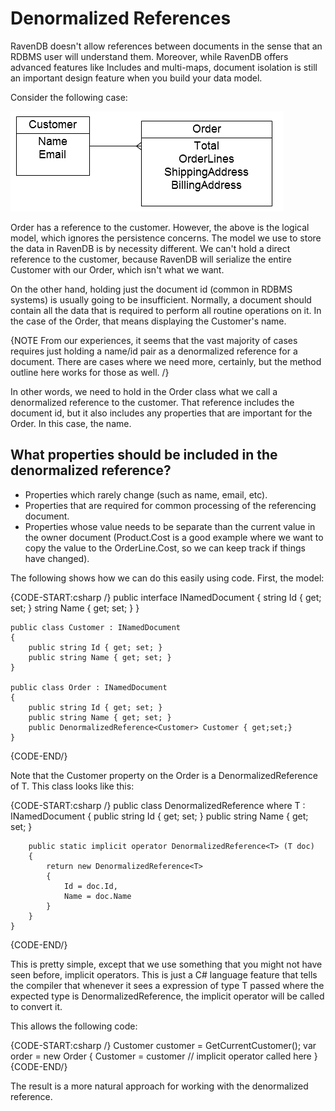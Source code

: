 # Denormalized References

RavenDB doesn't allow references between documents in the sense that an RDBMS user will understand them. Moreover, while RavenDB offers advanced features like Includes and multi-maps, document isolation is still an important design feature when you build your data model.

Consider the following case:

![Figure 1: Denormalized References](images/denormalized_references_faq.png)

Order has a reference to the customer. However, the above is the logical model, which ignores the persistence concerns. The model we use to store the data in RavenDB is by necessity different. We can't hold a direct reference to the customer, because RavenDB will serialize the entire Customer with our Order, which isn't what we want.

On the other hand, holding just the document id (common in RDBMS systems) is usually going to be insufficient. Normally, a document should contain all the data that is required to perform all routine operations on it. In the case of the Order, that means displaying the Customer's name.

{NOTE From our experiences, it seems that the vast majority of cases requires just holding a name/id pair as a denormalized reference for a document. There are cases where we need more, certainly, but the method outline here works for those as well. /}

In other words, we need to hold in the Order class what we call a denormalized reference to the customer. That reference includes the document id, but it also includes any properties that are important for the Order. In this case, the name.

## What properties should be included in the denormalized reference?

* Properties which rarely change (such as name, email, etc).
* Properties that are required for common processing of the referencing document.
* Properties whose value needs to be separate than the current value in the owner document (Product.Cost is a good example where we want to copy the value to the OrderLine.Cost, so we can keep track if things have changed).

The following shows how we can do this easily using code. First, the model:

{CODE-START:csharp /}
    public interface INamedDocument
    {
        string Id { get; set; }
        string Name { get; set; }
    }

    public class Customer : INamedDocument
    {
        public string Id { get; set; }
        public string Name { get; set; }
    }

    public class Order : INamedDocument
    {
        public string Id { get; set; }
        public string Name { get; set; }
        public DenormalizedReference<Customer> Customer { get;set;}
    }
{CODE-END/}

Note that the Customer property on the Order is a DenormalizedReference of T. This class looks like this:

{CODE-START:csharp /}
    public class DenormalizedReference<T> where T : INamedDocument
    {
        public string Id { get; set; }
        public string Name { get; set; }
        
        public static implicit operator DenormalizedReference<T> (T doc)
        {
            return new DenormalizedReference<T>
            {
                Id = doc.Id,
                Name = doc.Name
            }
        }
    }
{CODE-END/}

This is pretty simple, except that we use something that you might not have seen before, implicit operators. This is just a C# language feature that tells the compiler that whenever it sees a expression of type T passed where the expected type is DenormalizedReference<T>, the implicit operator will be called to convert it.

This allows the following code:

{CODE-START:csharp /}
    Customer customer = GetCurrentCustomer();
    var order = new Order
    {
       Customer = customer // implicit operator called here
    }
{CODE-END/}

The result is a more natural approach for working with the denormalized reference.
